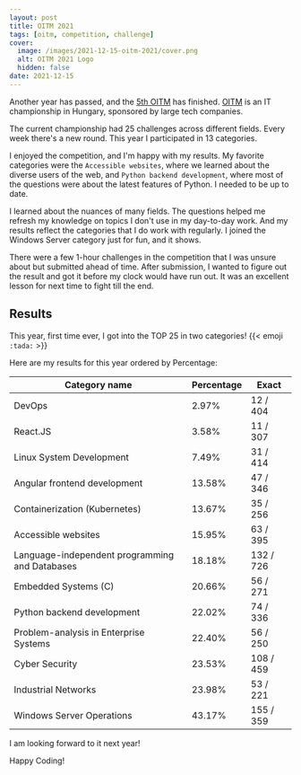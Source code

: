 ```yaml
---
layout: post
title: OITM 2021
tags: [oitm, competition, challenge]
cover:
  image: /images/2021-12-15-oitm-2021/cover.png
  alt: OITM 2021 Logo
  hidden: false
date: 2021-12-15
---
```


Another year has passed, and the [5th OITM](https://megmerettetes.hu/archivum/v-oitm/) has finished.
[OITM](https://megmerettetes.hu/) is an IT championship in Hungary,  sponsored by large tech companies.

<!--more-->

The current championship had 25 challenges across different fields.
Every week there's a new round. This year I participated in 13 categories.

I enjoyed the competition, and I'm happy with my results.
My favorite categories were the `Accessible websites`, where we learned about the diverse users of the web, and `Python backend development`, where most of the questions were about the latest features of Python. I needed to be up to date.

I learned about the nuances of many fields.
The questions helped me refresh my knowledge on topics I don't use in my day-to-day work.
And my results reflect the categories that I do work with regularly.
I joined the Windows Server category just for fun, and it shows.

There were a few 1-hour challenges in the competition that I was unsure about but submitted ahead of time.
After submission, I wanted to figure out the result and got it before my clock would have run out.
It was an excellent lesson for next time to fight till the end.

## Results

This year, first time ever, I got into the TOP 25 in two categories! {{< emoji `:tada:` >}}

Here are my results for this year ordered by Percentage:

| Category name                                  | Percentage | Exact          |
| ---------------------------------------------- | ---------- | -------------- |
| DevOps                                         | 2.97%      | 12 / 404       |
| React.JS                                       | 3.58%      | 11 / 307       |
| Linux System Development                       | 7.49%      | 31 / 414       |
| Angular frontend development                   | 13.58%     | 47 / 346       |
| Containerization (Kubernetes)                  | 13.67%     | 35 / 256       |
| Accessible websites                            | 15.95%     | 63 / 395       |
| Language-independent programming and Databases | 18.18%     | 132 / 726      |
| Embedded Systems (C)                           | 20.66%     | 56 / 271       |
| Python backend development                     | 22.02%     | 74 / 336       |
| Problem-analysis in Enterprise Systems         | 22.40%     | 56 / 250       |
| Cyber Security                                 | 23.53%     | 108 / 459      |
| Industrial Networks                            | 23.98%     | 53 / 221       |
| Windows Server Operations                      | 43.17%     | 155 / 359      |

I am looking forward to it next year!

Happy Coding!

